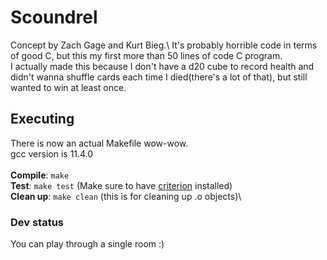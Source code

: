 # Scoundrel
Concept by Zach Gage and Kurt Bieg.\ It's probably horrible code in terms of good C, but this my first more than 50 lines of code C program.\
I actually made this because I don't have a d20 cube to record health and didn't wanna shuffle cards each time I died(there's a lot of that), but still wanted to win at least once.

## Executing
There is now an actual Makefile wow-wow.\
gcc version is 11.4.0\
\
**Compile**: `make`\
**Test**: `make test` (Make sure to have [criterion](https://github.com/Snaipe/Criterion) installed)\
**Clean up**: `make clean` (this is for cleaning up .o objects)\

### Dev status
You can play through a single room :)
